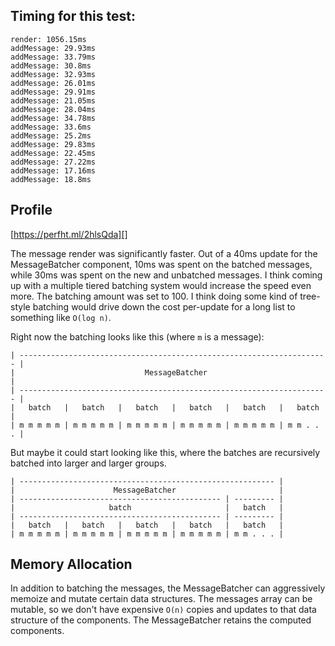 
## Timing for this test:

```
render: 1056.15ms
addMessage: 29.93ms
addMessage: 33.79ms
addMessage: 30.8ms
addMessage: 32.93ms
addMessage: 26.01ms
addMessage: 29.91ms
addMessage: 21.05ms
addMessage: 28.04ms
addMessage: 34.78ms
addMessage: 33.6ms
addMessage: 25.2ms
addMessage: 29.83ms
addMessage: 22.45ms
addMessage: 27.22ms
addMessage: 17.16ms
addMessage: 18.8ms
```

## Profile

[https://perfht.ml/2hlsQda][]

The message render was significantly faster. Out of a 40ms update for the MessageBatcher component, 10ms was spent on the batched messages, while 30ms was spent on the new and unbatched messages. I think coming up with a multiple tiered batching system would increase the speed even more. The batching amount was set to 100. I think doing some kind of tree-style batching would drive down the cost per-update for a long list to something like `O(log n)`.

Right now the batching looks like this (where `m` is a message):

```
| --------------------------------------------------------------------- |
|                             MessageBatcher                            |
| --------------------------------------------------------------------- |
|   batch   |   batch   |   batch   |   batch   |   batch   |   batch   |
| m m m m m | m m m m m | m m m m m | m m m m m | m m m m m | m m . . . |
```

But maybe it could start looking like this, where the batches are recursively batched into larger and larger groups.

```
| --------------------------------------------------------- |
|                      MessageBatcher                       |
| --------------------------------------------- | --------- |
|                     batch                     |   batch   |
| --------------------------------------------- | --------- |
|   batch   |   batch   |   batch   |   batch   |   batch   |
| m m m m m | m m m m m | m m m m m | m m m m m | m m . . . |
```

## Memory Allocation

In addition to batching the messages, the MessageBatcher can aggressively memoize and mutate certain data structures. The messages array can be mutable, so we don't have expensive `O(n)` copies and updates to that data structure of the components. The MessageBatcher retains the computed components.
